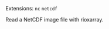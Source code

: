 <!--fused:filePreview-->
Extensions: `nc` `netcdf`

<!--fused:readme-->
Read a NetCDF image file with rioxarray.
